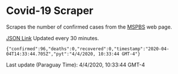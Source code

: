 # Covid-19 Scraper

Scrapes the number of confirmed cases from the [MSPBS](https://www.mspbs.gov.py/covid-19.php) web page.

[JSON Link](https://jmayalag.github.io/covid19-scrape/cases.json)
Updated every 30 minutes.
```
{"confirmed":96,"deaths":0,"recovered":0,"timestamp":"2020-04-04T14:33:44.705Z","pyt":"4/4/2020, 10:33:44 GMT-4"}
```
Last update (Paraguay Time): 4/4/2020, 10:33:44 GMT-4